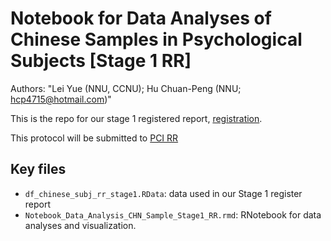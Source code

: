 # Notebook for  Data Analyses of Chinese Samples in Psychological Subjects [Stage 1 RR]

Authors: "Lei Yue (NNU, CCNU); Hu Chuan-Peng (NNU; hcp4715@hotmail.com)"

This is the repo for our stage 1 registered report, [registration](https://doi.org/10.17605/OSF.IO/MTR8D).

This protocol will be submitted to [PCI RR](https://rr.peercommunityin.org/)


## Key files
* `df_chinese_subj_rr_stage1.RData`: data used in our Stage 1 register report
* `Notebook_Data_Analysis_CHN_Sample_Stage1_RR.rmd`: RNotebook for data analyses and visualization.
